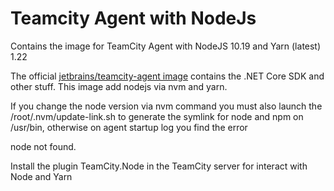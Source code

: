 # Teamcity Agent with NodeJs

Contains the image for TeamCity Agent with NodeJS 10.19 and Yarn (latest) 1.22

The official [jetbrains/teamcity-agent image](https://hub.docker.com/r/jetbrains/teamcity-agent) contains the .NET Core SDK and other stuff. 
This image add nodejs via nvm and yarn.

If you change the node version via nvm command you must also launch the /root/.nvm/update-link.sh to generate the symlink for node and npm on /usr/bin, otherwise on agent startup log you find the error

node not found.

Install the plugin TeamCity.Node in the TeamCity server for interact with Node and Yarn
